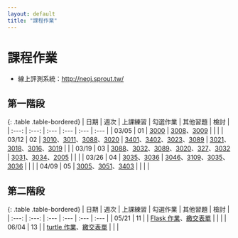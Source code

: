 ```yaml
---
layout: default
title: "課程作業"
---
```


# 課程作業

* 線上評測系統：<http://neoj.sprout.tw/>

## 第一階段

{: .table .table-bordered}
| 日期  | 週次 | 上課練習 | 勾選作業 | 其他習題 | 檢討 |
| :---: | :---: | :--- | :--- | :--- | :--- |
| 03/05 | 01 | [3000](https://neoj.sprout.tw/problem/3000/) | [3008](https://neoj.sprout.tw/problem/3008/)、[3009](https://neoj.sprout.tw/problem/3009/) |  |  |
| 03/12 | 02 | [3010](https://neoj.sprout.tw/problem/3010/)、[3011](https://neoj.sprout.tw/problem/3011/)、[3088](https://neoj.sprout.tw/problem/3088/)、[3020](https://neoj.sprout.tw/problem/3020/) | [3401](https://neoj.sprout.tw/problem/3401/)、[3402](https://neoj.sprout.tw/problem/3402/)、[3023](https://neoj.sprout.tw/problem/3023/)、[3089](https://neoj.sprout.tw/problem/3089/) | [3021](https://neoj.sprout.tw/problem/3021/)、[3018](https://neoj.sprout.tw/problem/3018/)、[3016](https://neoj.sprout.tw/problem/3016/)、[3019](https://neoj.sprout.tw/problem/3019/) |  |
| 03/19 | 03 | [3088](https://neoj.sprout.tw/problem/3088/)、[3032](https://neoj.sprout.tw/problem/3032/)、[3089](https://neoj.sprout.tw/problem/3089/)、[3020](https://neoj.sprout.tw/problem/3020/)、[327](https://neoj.sprout.tw/problem/327/)、[3032](https://neoj.sprout.tw/problem/3032/) | [3031](https://neoj.sprout.tw/problem/3031/)、[3034](https://neoj.sprout.tw/problem/3034/)、[2005](https://neoj.sprout.tw/problem/2005/) |  |  |
| 03/26 | 04 | [3035](https://neoj.sprout.tw/problem/3035)、[3036](https://neoj.sprout.tw/problem/3036) | [3046](https://neoj.sprout.tw/problem/3046)、[3109](https://neoj.sprout.tw/problem/3109)、[3035](https://neoj.sprout.tw/problem/3035)、[3036](https://neoj.sprout.tw/problem/3036) |  |  |
| 04/09 | 05 | [3005](https://neoj.sprout.tw/problem/30053051)、[3051](https://neoj.sprout.tw/problem/3051/)、[3403](https://neoj.sprout.tw/problem/3403/) |  |  |  |

## 第二階段

{: .table .table-bordered}
| 日期  | 週次 | 上課練習 | 勾選作業 | 其他習題 | 檢討 |
| :---: | :---: | :--- | :--- | :--- | :--- |
| 05/21 | 11 |  | [Flask 作業](https://hackmd.io/@namwoam/ryZrGmRV3)、[繳交表單](https://forms.gle/cmseCfiz4Si2NUWm8) |  |  |
| 06/04 | 13 |  | [turtle 作業](https://drive.google.com/file/d/1U43YWlV_vO3LA_T1zXI-i498e5pEAQB0/view?usp=sharing)、[繳交表單](https://forms.gle/Ch49Ngg6fTFP6yyj6) |  |  |
